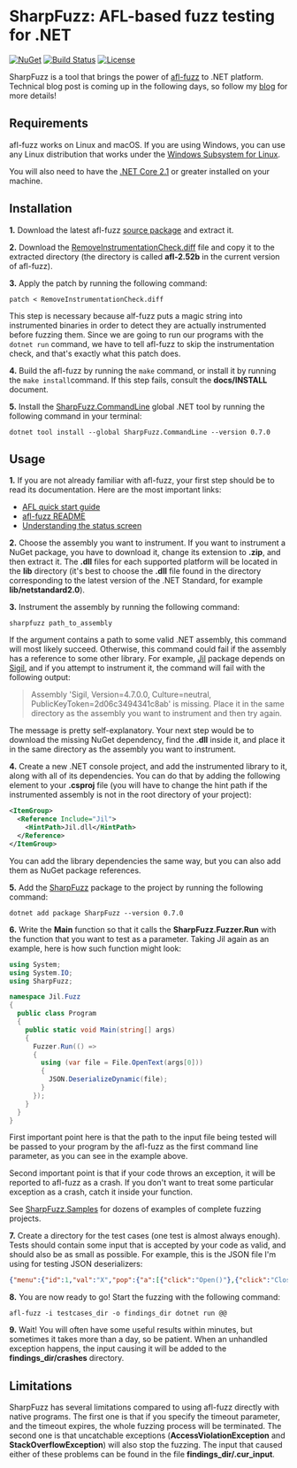 # SharpFuzz: AFL-based fuzz testing for .NET

[![NuGet][nuget-shield]][nuget-link]
[![Build Status][build-shield]][build-link]
[![License][license-shield]][license-link]

[nuget-shield]: https://img.shields.io/nuget/v/SharpFuzz.svg
[nuget-link]: https://www.nuget.org/packages/SharpFuzz
[build-shield]: https://dev.azure.com/metalnem/sharpfuzz/_apis/build/status/Metalnem.sharpfuzz
[build-link]: https://dev.azure.com/metalnem/sharpfuzz/_build/latest?definitionId=2
[license-shield]: https://img.shields.io/badge/license-MIT-blue.svg?style=flat
[license-link]: https://github.com/metalnem/sharpfuzz/blob/master/LICENSE

SharpFuzz is a tool that brings the power of [afl-fuzz]
to .NET platform. Technical blog post is coming up in
the following days, so follow my [blog] for more details!

[afl-fuzz]: http://lcamtuf.coredump.cx/afl/
[blog]: https://mijailovic.net/

## Requirements

afl-fuzz works on Linux and macOS. If you are using Windows,
you can use any Linux distribution that works under the
[Windows Subsystem for Linux].

You will also need to have the [.NET Core 2.1] or greater
installed on your machine.

[Windows Subsystem for Linux]: https://docs.microsoft.com/en-us/windows/wsl/install-win10
[.NET Core 2.1]: https://dotnet.microsoft.com/download

## Installation

**1.** Download the latest afl-fuzz [source package] and extract it.

**2.** Download the [RemoveInstrumentationCheck.diff] file and copy
it to the extracted directory (the directory is called **afl-2.52b**
in the current version of afl-fuzz).

**3.** Apply the patch by running the following command:

```shell
patch < RemoveInstrumentationCheck.diff
```

This step is necessary because alf-fuzz puts a magic string into
instrumented binaries in order to detect they are actually instrumented
before fuzzing them. Since we are going to run our programs with the
```dotnet run``` command, we have to tell afl-fuzz to skip the
instrumentation check, and that's exactly what this patch does.

**4.** Build the afl-fuzz by running the ```make``` command, or
install it by running the ```make install```command. If this
step fails, consult the **docs/INSTALL** document.

**5.** Install the [SharpFuzz.CommandLine] global .NET tool by
running the following command in your terminal:

```shell
dotnet tool install --global SharpFuzz.CommandLine --version 0.7.0
```

[source package]: http://lcamtuf.coredump.cx/afl/releases/afl-latest.tgz
[RemoveInstrumentationCheck.diff]: https://github.com/Metalnem/sharpfuzz/raw/master/patches/RemoveInstrumentationCheck.diff
[SharpFuzz.CommandLine]: https://www.nuget.org/packages/SharpFuzz.CommandLine/

## Usage

**1.** If you are not already familiar with afl-fuzz, your first step
should be to read its documentation. Here are the most important links:

- [AFL quick start guide]
- [afl-fuzz README]
- [Understanding the status screen]

**2.** Choose the assembly you want to instrument. If you want to
instrument a NuGet package, you have to download it,
change its extension to **.zip**, and then extract it. The **.dll**
files for each supported platform will be located in the
**lib** directory (it's best to choose the **.dll** file found
in the directory corresponding to the latest version of the
.NET Standard, for example **lib/netstandard2.0**).

**3.** Instrument the assembly by running the following command:

```shell
sharpfuzz path_to_assembly
```

If the argument contains a path to some valid .NET assembly,
this command will most likely succeed. Otherwise, this
command could fail if the assembly has a reference to some
other library. For example, [Jil] package depends on [Sigil], and
if you attempt to instrument it, the command will fail with the following output:

> Assembly 'Sigil, Version=4.7.0.0, Culture=neutral, PublicKeyToken=2d06c3494341c8ab' is missing.
> Place it in the same directory as the assembly you want to instrument and then try again.

The message is pretty self-explanatory. Your next step would
be to download the missing NuGet dependency, find the **.dll** inside
it, and place it in the same directory as the assembly you
want to instrument.

**4.** Create a new .NET console project, and add the instrumented
library to it, along with all of its dependencies. You can do
that by adding the following element to your **.csproj** file (you
will have to change the hint path if the instrumented assembly
is not in the root directory of your project):

```xml
<ItemGroup>
  <Reference Include="Jil">
    <HintPath>Jil.dll</HintPath>
  </Reference>
</ItemGroup>
```

You can add the library dependencies the same way, but you
can also add them as NuGet package references.

**5.** Add the [SharpFuzz] package to the project by running
the following command:

```shell
dotnet add package SharpFuzz --version 0.7.0
```

**6.** Write the **Main** function so that it calls the
**SharpFuzz.Fuzzer.Run** with the function that you
want to test as a parameter. Taking Jil again as an
example, here is how such function might look:

```csharp
using System;
using System.IO;
using SharpFuzz;

namespace Jil.Fuzz
{
  public class Program
  {
    public static void Main(string[] args)
    {
      Fuzzer.Run(() =>
      {
        using (var file = File.OpenText(args[0]))
        {
          JSON.DeserializeDynamic(file);
        }
      });
    }
  }
}
```

First important point here is that the path to the input
file being tested will be passed to your program by the
afl-fuzz as the first command line parameter, as you
can see in the example above.

Second important point is that if your code throws an
exception, it will be reported to afl-fuzz as a crash. If
you don't want to treat some particular exception as a crash,
catch it inside your function.

See [SharpFuzz.Samples] for dozens of examples
of complete fuzzing projects.

**7.** Create a directory for the test cases (one test is
almost always enough). Tests should contain some input
that is accepted by your code as valid, and should
also be as small as possible. For example, this is the
JSON file I'm using for testing JSON deserializers:

```json
{"menu":{"id":1,"val":"X","pop":{"a":[{"click":"Open()"},{"click":"Close()"}]}}}
```

**8.** You are now ready to go! Start the fuzzing with
the following command:

```shell
afl-fuzz -i testcases_dir -o findings_dir dotnet run @@
```

**9.** Wait! You will often have some useful results within minutes,
but sometimes it takes more than a day, so be patient. When an
unhandled exception happens, the input causing it will be added
to the **findings_dir/crashes** directory.

[AFL quick start guide]: http://lcamtuf.coredump.cx/afl/QuickStartGuide.txt
[afl-fuzz README]: http://lcamtuf.coredump.cx/afl/README.txt
[Understanding the status screen]: http://lcamtuf.coredump.cx/afl/status_screen.txt
[Jil]: https://www.nuget.org/packages/Jil/
[Sigil]: https://www.nuget.org/packages/Sigil/
[SharpFuzz]: https://www.nuget.org/packages/SharpFuzz
[SharpFuzz.Samples]: https://github.com/Metalnem/sharpfuzz/tree/master/src/SharpFuzz.Samples

## Limitations

SharpFuzz has several limitations compared to using
afl-fuzz directly with native programs. The first one
is that if you specify the timeout parameter, and the
timeout expires, the whole fuzzing process will be
terminated. The second one is that uncatchable exceptions
(**AccessViolationException** and **StackOverflowException**)
will also stop the fuzzing. The input that caused either
of these problems can be found in the file
**findings_dir/.cur_input**.
